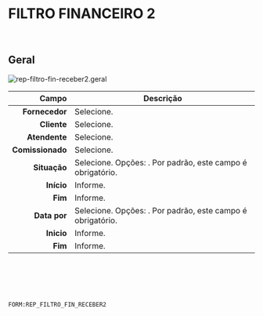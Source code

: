 # FILTRO FINANCEIRO 2
<br>

## Geral
![rep-filtro-fin-receber2.geral](https://raw.githubusercontent.com/netforcews/docs-siscom/master/geral/imagens/rep-filtro-fin-receber2.geral.png)

Campo | Descrição
--:|---
**Fornecedor** | Selecione.
**Cliente** | Selecione.
**Atendente** | Selecione.
**Comissionado** | Selecione.
**Situação** | Selecione. Opções: . Por padrão, este campo é obrigatório.
**Início** | Informe.
**Fim** | Informe.
**Data por** | Selecione. Opções: . Por padrão, este campo é obrigatório.
**Inicio** | Informe.
**Fim** | Informe.
<br>
<br>
<br>
<br>

```FORM:REP_FILTRO_FIN_RECEBER2```
